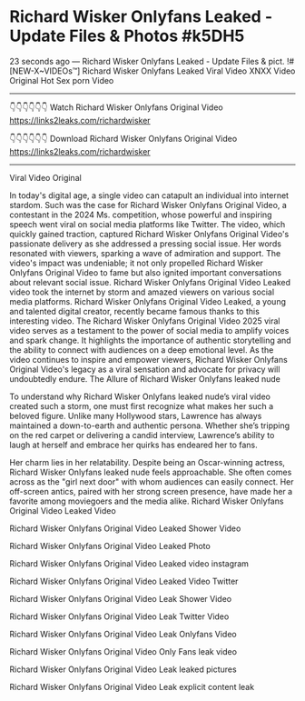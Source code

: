 # Richard Wisker Onlyfans Leaked - Update Files & Photos #k5DH5

23 seconds ago — Richard Wisker Onlyfans Leaked - Update Files & pict. !#[NEW-X~VIDEOs™] Richard Wisker Onlyfans Leaked Viral Video XNXX Video Original Hot Sex porn Video

------------------

👇👇👇👇👇👇
Watch Richard Wisker Onlyfans Original Video
https://links2leaks.com/richardwisker

👇👇👇👇👇👇
Download Richard Wisker Onlyfans Original Video
https://links2leaks.com/richardwisker

------------------

Viral Video Original

In today's digital age, a single video can catapult an individual into internet stardom. Such was the case for Richard Wisker Onlyfans Original Video, a contestant in the 2024 Ms. competition, whose powerful and inspiring speech went viral on social media platforms like Twitter.
The video, which quickly gained traction, captured Richard Wisker Onlyfans Original Video's passionate delivery as she addressed a pressing social issue. Her words resonated with viewers, sparking a wave of admiration and support. The video's impact was undeniable; it not only propelled Richard Wisker Onlyfans Original Video to fame but also ignited important conversations about relevant social issue.
Richard Wisker Onlyfans Original Video Leaked video took the internet by storm and amazed viewers on various social media platforms. Richard Wisker Onlyfans Original Video Leaked, a young and talented digital creator, recently became famous thanks to this interesting video.
The Richard Wisker Onlyfans Original Video 2025 viral video serves as a testament to the power of social media to amplify voices and spark change. It highlights the importance of authentic storytelling and the ability to connect with audiences on a deep emotional level. As the video continues to inspire and empower viewers, Richard Wisker Onlyfans Original Video's legacy as a viral sensation and advocate for privacy will undoubtedly endure.
The Allure of Richard Wisker Onlyfans leaked nude


To understand why Richard Wisker Onlyfans leaked nude’s viral video created such a storm, one must first recognize what makes her such a beloved figure. Unlike many Hollywood stars, Lawrence has always maintained a down-to-earth and authentic persona. Whether she’s tripping on the red carpet or delivering a candid interview, Lawrence’s ability to laugh at herself and embrace her quirks has endeared her to fans.

Her charm lies in her relatability. Despite being an Oscar-winning actress, Richard Wisker Onlyfans leaked nude feels approachable. She often comes across as the "girl next door" with whom audiences can easily connect. Her off-screen antics, paired with her strong screen presence, have made her a favorite among moviegoers and the media alike.
Richard Wisker Onlyfans Original Video Leaked Video

Richard Wisker Onlyfans Original Video Leaked Shower Video

Richard Wisker Onlyfans Original Video Leaked Photo

Richard Wisker Onlyfans Original Video Leaked video instagram

Richard Wisker Onlyfans Original Video Leaked Video Twitter

Richard Wisker Onlyfans Original Video Leak Shower Video

Richard Wisker Onlyfans Original Video Leak Twitter Video

Richard Wisker Onlyfans Original Video Leak Onlyfans Video

Richard Wisker Onlyfans Original Video Only Fans leak video

Richard Wisker Onlyfans Original Video Leak leaked pictures

Richard Wisker Onlyfans Original Video Leak explicit content leak